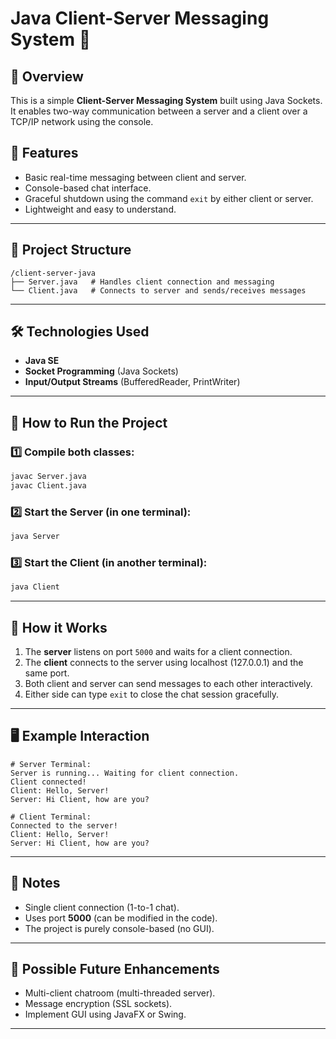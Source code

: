 
# Java Client-Server Messaging System 📡

## 📝 Overview

This is a simple **Client-Server Messaging System** built using Java Sockets. It enables two-way communication between a server and a client over a TCP/IP network using the console.



## 🎯 Features

- Basic real-time messaging between client and server.
- Console-based chat interface.
- Graceful shutdown using the command `exit` by either client or server.
- Lightweight and easy to understand.

---

## 🧩 Project Structure

```
/client-server-java
├── Server.java   # Handles client connection and messaging
└── Client.java   # Connects to server and sends/receives messages
```

---

## 🛠️ Technologies Used

- **Java SE**
- **Socket Programming** (Java Sockets)
- **Input/Output Streams** (BufferedReader, PrintWriter)

---

## 🚀 How to Run the Project

### 1️⃣ Compile both classes:
```bash
javac Server.java
javac Client.java
```

### 2️⃣ Start the Server (in one terminal):
```bash
java Server
```

### 3️⃣ Start the Client (in another terminal):
```bash
java Client
```

---

## 💬 How it Works

1. The **server** listens on port `5000` and waits for a client connection.
2. The **client** connects to the server using localhost (127.0.0.1) and the same port.
3. Both client and server can send messages to each other interactively.
4. Either side can type `exit` to close the chat session gracefully.

---

## 🖥️ Example Interaction

```
# Server Terminal:
Server is running... Waiting for client connection.
Client connected!
Client: Hello, Server!
Server: Hi Client, how are you?

# Client Terminal:
Connected to the server!
Client: Hello, Server!
Server: Hi Client, how are you?
```

---

## 📌 Notes

- Single client connection (1-to-1 chat).
- Uses port **5000** (can be modified in the code).
- The project is purely console-based (no GUI).

---

## 🚀 Possible Future Enhancements

- Multi-client chatroom (multi-threaded server).
- Message encryption (SSL sockets).
- Implement GUI using JavaFX or Swing.

---
